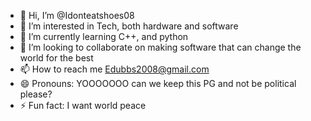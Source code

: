 - 👋 Hi, I’m @Idonteatshoes08
- 👀 I’m interested in Tech, both hardware and software
- 🌱 I’m currently learning C++, and python
- 💞️ I’m looking to collaborate on making software that can change the world for the best
- 📫 How to reach me Edubbs2008@gmail.com
- 😄 Pronouns: YOOOOOOO can we keep this PG and not be political please?
- ⚡ Fun fact: I want world peace

<!---
Idonteatshoes08/Idonteatshoes08 is a ✨ special ✨ repository because its `README.md` (this file) appears on your GitHub profile.
You can click the Preview link to take a look at your changes.
--->
